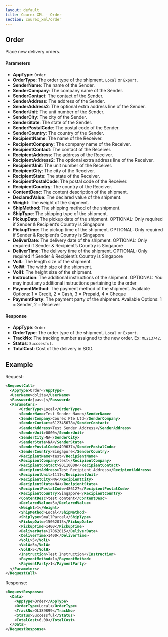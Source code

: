 ```yaml
---
layout: default
title: Courex XML - Order
section: courex_xml/order
---
```


## Order

Place new delivery orders.

#### Parameters
- **AppType**: ```Order```
- **OrderType**: The order type of the shipment. ```Local``` or ```Export```.
- **SenderName**: The name of the Sender.
- **SenderCompany**: The company name of the Sender.
- **SenderContact**: The contact of the Sender.
- **SenderAddress**: The address of the Sender.
- **SenderAddress2**: The optional extra address line of the Sender.
- **SenderUnit**: The unit number of the Sender.
- **SenderCity**: The city of the Sender.
- **SenderState**: The state of the Sender.
- **SenderPostalCode**: The postal code of the Sender.
- **SenderCountry**: The country of the Sender.
- **RecipientName**: The name of the Receiver.
- **RecipientCompany**: The company name of the Receiver.
- **RecipientContact**: The contact of the Receiver.
- **RecipientAddress**: The address of the Receiver.
- **RecipientAddress2**: The optional extra address line of the Receiver.
- **RecipientUnit**: The unit number of the Receiver.
- **RecipientCity**: The city of the Receiver.
- **RecipientState**: The state of the Receiver.
- **RecipientPostalCode**: The postal code of the Receiver.
- **RecipientCountry**: The country of the Receiver.
- **ContentDesc**: The content description of the shipment.
- **DeclaredValue**: The declared value of the shipment.
- **Weight**: The weight of the shipment.
- **ShipMethod**: The shipping method of the shipment.
- **ShipType**: The shipping type of the shipment.
- **PickupDate**: The pickup date of the shipment. OPTIONAL: Only required if Sender & Recipient’s Country is Singapore
- **PickupTime**: The pickup time of the shipment. OPTIONAL: Only required if Sender & Recipient’s Country is Singapore
- **DeliverDate**: The delivery date of the shipment. OPTIONAL: Only required if Sender & Recipient’s Country is Singapore
- **DeliverTime**: The delivery time of the shipment. OPTIONAL: Only required if Sender & Recipient’s Country is Singapore
- **VolL**: The length size of the shipment.
- **VolW**: The width size of the shipment.
- **VolH**: The height size of the shipment.
- **Instruction**: The additional instructions of the shipment. OPTIONAL: You may input any additional instructions pertaining to the order
- **PaymentMethod**: The payment method of the shipment. Available Options: 1 = Credit, 2 = Cash, 3 = Prepaid, 4 = Cheque
- **PaymentParty**: The payment party of the shipment. Available Options: 1 = Sender, 2 = Receiver

#### Response
- **AppType**: ```Order```
- **OrderType**: The order type of the shipment. ```Local``` or ```Export```.
- **TrackNo**: The tracking number assigned to the new order. Ex: ```ML213742```.
- **Status**: ```Succsesful```.
- **TotalCost**: Cost of the delivery in SGD.

## Example

Request:

```xml
<RequestCall>
  <AppType>Order</AppType>
  <UserName>dolita</UserName>
  <Password>[pass]</Password>
  <Parameters>
	  <OrderType>Local</OrderType>
	  <SenderName>Test Sender Name</SenderName>
	  <SenderCompany>Courex Pte Ltd</SenderCompany>
	  <SenderContact>612345678</SenderContact>
	  <SenderAddress>Test Sender Address</SenderAddress>
	  <SenderUnit>0000</SenderUnit>
	  <SenderCity>NA</SenderCity>
	  <SenderState>NA</SenderState>
	  <SenderPostalCode>499637</SenderPostalCode>
	  <SenderCountry>Singapore</SenderCountry>
	  <RecipientName>test</RecipientName>
	  <RecipientCompany>test</RecipientCompany>
	  <RecipientContact>90110000</RecipientContact>
	  <RecipientAddress>Test Recipient Address</RecipientAddress>
	  <RecipientUnit>1111</RecipientUnit>
	  <RecipientCity>NA</RecipientCity>
	  <RecipientState>NA</RecipientState>
	  <RecipientPostalCode>486127</RecipientPostalCode>
	  <RecipientCountry>Singapore</RecipientCountry>
	  <ContentDesc>test content</ContentDesc>
	  <DeclaredValue>5</DeclaredValue>
	  <Weight>1</Weight>
	  <ShipMethod>Local</ShipMethod>
	  <ShipType>SmallParcel</ShipType>
	  <PickupDate>15062015</PickupDate>
	  <PickupTime>1400</PickupTime>
	  <DeliverDate>17062015</DeliverDate>
	  <DeliverTime>1400</DeliverTime>
	  <VolL>5</VolL>
	  <VolW>5</VolW>
	  <VolH>5</VolH>
	  <Instruction>Test Instruction</Instruction>
	  <PaymentMethod>1</PaymentMethod>
	  <PaymentParty>1</PaymentParty>
  </Parameters>
</RequestCall>
```

Response:

```xml
<RequestResponse>
  <Data>
   	<AppType>Order</AppType>
   	<OrderType>Local</OrderType>
   	<TrackNo>OL389899</TrackNo>
   	<Status>Successful</Status>
   	<TotalCost>6.00</TotalCost>
  </Data>
</RequestResponse>
```
